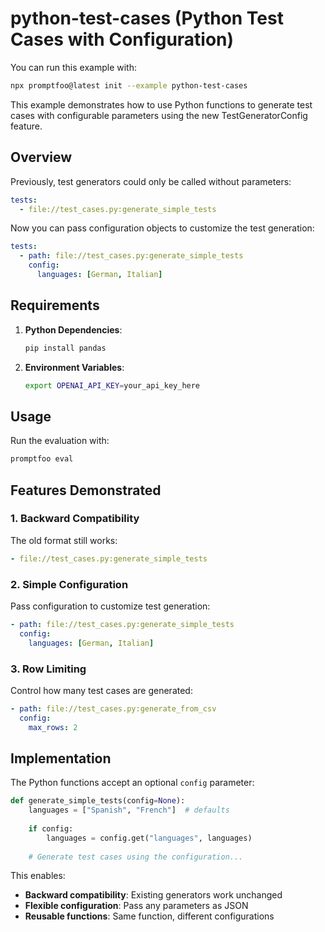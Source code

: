 # python-test-cases (Python Test Cases with Configuration)

You can run this example with:

```bash
npx promptfoo@latest init --example python-test-cases
```

This example demonstrates how to use Python functions to generate test cases with configurable parameters using the new TestGeneratorConfig feature.

## Overview

Previously, test generators could only be called without parameters:

```yaml
tests:
  - file://test_cases.py:generate_simple_tests
```

Now you can pass configuration objects to customize the test generation:

```yaml
tests:
  - path: file://test_cases.py:generate_simple_tests
    config:
      languages: [German, Italian]
```

## Requirements

1. **Python Dependencies**:
   ```bash
   pip install pandas
   ```

2. **Environment Variables**:
   ```bash
   export OPENAI_API_KEY=your_api_key_here
   ```

## Usage

Run the evaluation with:

```bash
promptfoo eval
```

## Features Demonstrated

### 1. Backward Compatibility
The old format still works:
```yaml
- file://test_cases.py:generate_simple_tests
```

### 2. Simple Configuration
Pass configuration to customize test generation:
```yaml
- path: file://test_cases.py:generate_simple_tests
  config:
    languages: [German, Italian]
```

### 3. Row Limiting
Control how many test cases are generated:
```yaml
- path: file://test_cases.py:generate_from_csv
  config:
    max_rows: 2
```

## Implementation

The Python functions accept an optional `config` parameter:

```python
def generate_simple_tests(config=None):
    languages = ["Spanish", "French"]  # defaults
    
    if config:
        languages = config.get("languages", languages)
    
    # Generate test cases using the configuration...
```

This enables:
- **Backward compatibility**: Existing generators work unchanged
- **Flexible configuration**: Pass any parameters as JSON
- **Reusable functions**: Same function, different configurations
